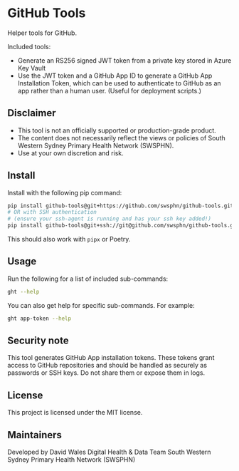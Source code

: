 # GitHub Tools

Helper tools for GitHub.

Included tools:

- Generate an RS256 signed JWT token from a private key stored in Azure
  Key Vault
- Use the JWT token and a GitHub App ID to generate a GitHub App
  Installation Token, which can be used to authenticate to GitHub as an
  app rather than a human user. (Useful for deployment scripts.)

## Disclaimer
- This tool is not an officially supported or production-grade product.
- The content does not necessarily reflect the views or policies of South Western Sydney Primary Health Network (SWSPHN).
- Use at your own discretion and risk.

## Install

Install with the following pip command:

``` sh
pip install github-tools@git+https://github.com/swsphn/github-tools.git
# OR with SSH authentication
# (ensure your ssh-agent is running and has your ssh key added!)
pip install github-tools@git+ssh://git@github.com/swsphn/github-tools.git
```

This should also work with `pipx` or Poetry.

## Usage

Run the following for a list of included sub-commands:

``` sh
ght --help
```

You can also get help for specific sub-commands. For example:

``` sh
ght app-token --help
```

## Security note
This tool generates GitHub App installation tokens. These tokens grant
access to GitHub repositories and should be handled as securely as 
passwords or SSH keys. Do not share them or expose them in logs.

## License
This project is licensed under the MIT license.

## Maintainers
Developed by David Wales
Digital Health & Data Team
South Western Sydney Primary Health Network (SWSPHN)
